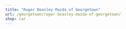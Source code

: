 ```yaml
---
title: "Roger Beasley Mazda of Georgetown"
url: /georgetown/roger-beasley-mazda-of-georgetown/
shop: car
---
```

